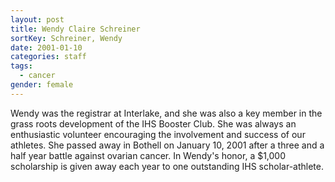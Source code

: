 ```yaml
---
layout: post
title: Wendy Claire Schreiner
sortKey: Schreiner, Wendy
date: 2001-01-10
categories: staff
tags:
  - cancer
gender: female
---
```

Wendy was the registrar at Interlake, and she was also a key member in the grass roots development of the IHS Booster Club.  She was always an enthusiastic volunteer encouraging the involvement and success of our athletes.  She passed away in Bothell on January 10, 2001 after a three and a half year battle against ovarian cancer.  In Wendy's honor, a $1,000 scholarship is given away each year to one outstanding IHS scholar-athlete.
